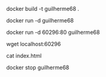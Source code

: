 docker build -t guilherme68 .

docker run -d guilherme68

docker run -d 60296:80 guilherme68

wget localhost:60296

cat index.html

docker stop guilherme68

